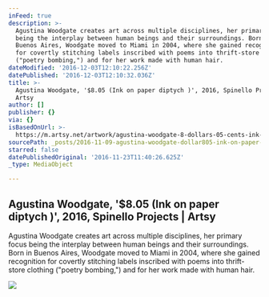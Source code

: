 ```yaml
---
inFeed: true
description: >-
  Agustina Woodgate creates art across multiple disciplines, her primary focus
  being the interplay between human beings and their surroundings. Born in
  Buenos Aires, Woodgate moved to Miami in 2004, where she gained recognition
  for covertly stitching labels inscribed with poems into thrift-store clothing
  ("poetry bombing,") and for her work made with human hair.
dateModified: '2016-12-03T12:10:22.256Z'
datePublished: '2016-12-03T12:10:32.036Z'
title: >-
  Agustina Woodgate, '$8.05 (Ink on paper diptych )', 2016, Spinello Projects |
  Artsy
author: []
publisher: {}
via: {}
isBasedOnUrl: >-
  https://m.artsy.net/artwork/agustina-woodgate-8-dollars-05-cents-ink-on-paper-diptych-1
sourcePath: _posts/2016-11-09-agustina-woodgate-dollar805-ink-on-paper-diptych-2016-sp.md
starred: false
datePublishedOriginal: '2016-11-23T11:40:26.625Z'
_type: MediaObject

---
```

<article style=""><h1>Agustina Woodgate, '$8.05 (Ink on paper diptych )', 2016, Spinello Projects | Artsy</h1><p>Agustina Woodgate creates art across multiple disciplines, her primary focus being the interplay between human beings and their surroundings. Born in Buenos Aires, Woodgate moved to Miami in 2004, where she gained recognition for covertly stitching labels inscribed with poems into thrift-store clothing ("poetry bombing,") and for her work made with human hair.</p><img src="https://d32dm0rphc51dk.cloudfront.net/fpmkplK1H6AevxzLI33V4A/large.jpg" /></article>